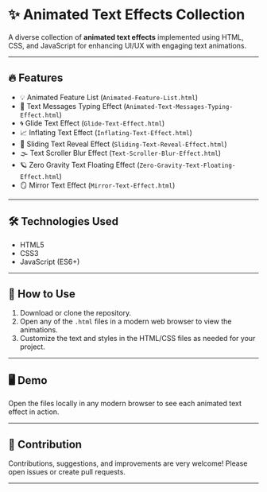 
# ✨ Animated Text Effects Collection

A diverse collection of **animated text effects** implemented using HTML, CSS, and JavaScript for enhancing UI/UX with engaging text animations.

---

## 🔥 Features

- 💡 Animated Feature List (`Animated-Feature-List.html`)
- 📝 Text Messages Typing Effect (`Animated-Text-Messages-Typing-Effect.html`)
- 🌀 Glide Text Effect (`Glide-Text-Effect.html`)
- 📈 Inflating Text Effect (`Inflating-Text-Effect.html`)
- 🔄 Sliding Text Reveal Effect (`Sliding-Text-Reveal-Effect.html`)
- 🌫️ Text Scroller Blur Effect (`Text-Scroller-Blur-Effect.html`)
- 🪐 Zero Gravity Text Floating Effect (`Zero-Gravity-Text-Floating-Effect.html`)
- 🪞 Mirror Text Effect (`Mirror-Text-Effect.html`)

---

## 🛠️ Technologies Used

- HTML5
- CSS3
- JavaScript (ES6+)

---

## 🚀 How to Use

1. Download or clone the repository.
2. Open any of the `.html` files in a modern web browser to view the animations.
3. Customize the text and styles in the HTML/CSS files as needed for your project.

---

## 🖥️ Demo

Open the files locally in any modern browser to see each animated text effect in action.

---

## 🤝 Contribution

Contributions, suggestions, and improvements are very welcome! Please open issues or create pull requests.

---